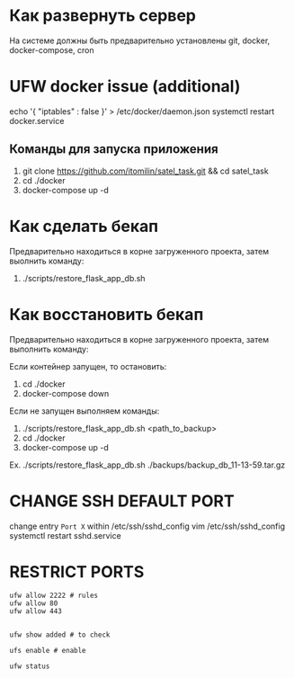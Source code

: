 # Как развернуть сервер
На системе должны быть предварительно установлены git, docker, docker-compose, cron

# UFW docker issue (additional)
echo '{ "iptables" : false }' > /etc/docker/daemon.json
systemctl restart docker.service

## Команды для запуска приложения
1) git clone https://github.com/itomilin/satel_task.git && cd satel_task
2) cd ./docker
3) docker-compose up -d

# Как сделать бекап

Предварительно находиться в корне загруженного проекта, затем выолнить команду:
1) ./scripts/restore_flask_app_db.sh

# Как восстановить бекап

Предварительно находиться в корне загруженного проекта, затем выполнить команду:

Если контейнер запущен, то остановить:
1) cd ./docker
2) docker-compose down

Если не запущен выполняем команды:
1) ./scripts/restore_flask_app_db.sh <path_to_backup>
2) cd ./docker
3) docker-compose up -d

Ex. ./scripts/restore_flask_app_db.sh ./backups/backup_db_11-13-59.tar.gz


# CHANGE SSH DEFAULT PORT
change entry ```Port X``` within /etc/ssh/sshd_config
vim /etc/ssh/sshd_config
systemctl restart sshd.service

# RESTRICT PORTS

```
ufw allow 2222 # rules
ufw allow 80
ufw allow 443


ufw show added # to check

ufs enable # enable

ufw status
```
